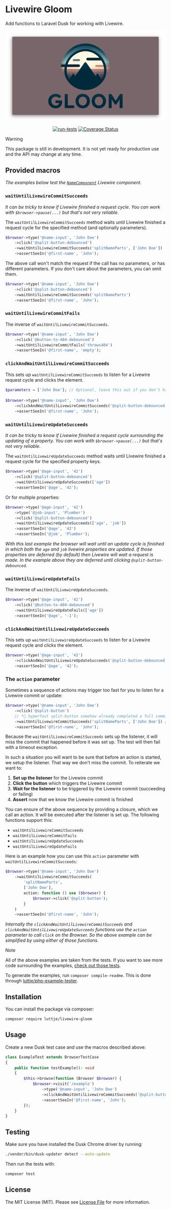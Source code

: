 # Livewire Gloom

Add functions to Laravel Dusk for working with Livewire.

<div align="center">

![Livewire Gloom](banner.png)

[![run-tests](https://github.com/luttje/livewire-gloom/actions/workflows/run-tests.yml/badge.svg)](https://github.com/luttje/livewire-gloom/actions/workflows/run-tests.yml)
[![Coverage Status](https://coveralls.io/repos/github/luttje/livewire-gloom/badge.svg?branch=main)](https://coveralls.io/github/luttje/livewire-gloom?branch=main)

</div>

> [!Warning]
> This package is still in development. It is not yet ready for production use and the API may change at any time.

## Provided macros

*The examples below test the [`NameComponent`](tests/Browser/Fixtures/NameComponent.php) Livewire component.*

### `waitUntilLivewireCommitSucceeds`

*It can be tricky to know if Livewire finished a request cycle. You can work
with `$browser->pause(...)` but that's not very reliable.*

The `waitUntilLivewireCommitSucceeds` method waits until Livewire finished a
request cycle for the specified method (and optionally parameters).

<!-- #EXAMPLE_COPY_START = \Luttje\LivewireGloom\Tests\Browser\ReadmeExamplesTest::exampleWaitUntilLivewireCommitSucceeds1 -->

```php
$browser->type('@name-input', 'John Doe')
    ->click('@split-button-debounced')
    ->waitUntilLivewireCommitSucceeds('splitNameParts', ['John Doe'])
    ->assertSeeIn('@first-name', 'John');
```

<!-- #EXAMPLE_COPY_END -->

The above call won't match the request if the call has no parameters,
or has different parameters. If you don't care about the parameters,
you can omit them.

<!-- #EXAMPLE_COPY_START = \Luttje\LivewireGloom\Tests\Browser\ReadmeExamplesTest::exampleWaitUntilLivewireCommitSucceeds2 -->

```php
$browser->type('@name-input', 'John Doe')
    ->click('@split-button-debounced')
    ->waitUntilLivewireCommitSucceeds('splitNameParts')
    ->assertSeeIn('@first-name', 'John');
```

<!-- #EXAMPLE_COPY_END -->

### `waitUntilLivewireCommitFails`

The inverse of `waitUntilLivewireCommitSucceeds`.

<!-- #EXAMPLE_COPY_START = \Luttje\LivewireGloom\Tests\Browser\ReadmeExamplesTest::exampleWaitUntilLivewireCommitFails -->

```php
$browser->type('@name-input', 'John Doe')
    ->click('@button-to-404-debounced')
    ->waitUntilLivewireCommitFails('throws404')
    ->assertSeeIn('@first-name', 'empty');
```

<!-- #EXAMPLE_COPY_END -->

### `clickAndWaitUntilLivewireCommitSucceeds`

This sets up `waitUntilLivewireCommitSucceeds` to listen for a Livewire request
cycle and clicks the element.

<!-- #EXAMPLE_COPY_START = \Luttje\LivewireGloom\Tests\Browser\ReadmeExamplesTest::exampleClickAndWaitUntilLivewireCommitSucceeds -->

```php
$parameters = ['John Doe']; // Optional, leave this out if you don't have parameters or wish to match any parameters

$browser->type('@name-input', 'John Doe')
    ->clickAndWaitUntilLivewireCommitSucceeds('@split-button-debounced', 'splitNameParts', $parameters)
    ->assertSeeIn('@first-name', 'John');
```

<!-- #EXAMPLE_COPY_END -->

### `waitUntilLivewireUpdateSucceeds`

*It can be tricky to know if Livewire finished a request cycle surrounding the
updating of a property. You can work with `$browser->pause(...)` but that's not
very reliable.*

The `waitUntilLivewireUpdateSucceeds` method waits until Livewire finished a
request cycle for the specified property keys.

<!-- #EXAMPLE_COPY_START = \Luttje\LivewireGloom\Tests\Browser\ReadmeExamplesTest::exampleWaitUntilLivewireUpdateSucceeds1 -->

```php
$browser->type('@age-input', '42')
    ->click('@split-button-debounced')
    ->waitUntilLivewireUpdateSucceeds(['age'])
    ->assertSeeIn('@age', '42');
```

<!-- #EXAMPLE_COPY_END -->

Or for multiple properties:

<!-- #EXAMPLE_COPY_START = \Luttje\LivewireGloom\Tests\Browser\ReadmeExamplesTest::exampleWaitUntilLivewireUpdateSucceeds2 -->

```php
$browser->type('@age-input', '42')
    ->type('@job-input', 'Plumber')
    ->click('@split-button-debounced')
    ->waitUntilLivewireUpdateSucceeds(['age', 'job'])
    ->assertSeeIn('@age', '42')
    ->assertSeeIn('@job', 'Plumber');
```

<!-- #EXAMPLE_COPY_END -->

*With this last example the browser will wait until an update cycle is finished
in which both the `age` and `job` livewire properties are updated.
If those properties are deferred (by default) then Livewire will wait
a request is made.
In the example above they are deferred until clicking `@split-button-debounced`.*

### `waitUntilLivewireUpdateFails`

The inverse of `waitUntilLivewireUpdateSucceeds`.

<!-- #EXAMPLE_COPY_START = \Luttje\LivewireGloom\Tests\Browser\ReadmeExamplesTest::exampleWaitUntilLivewireUpdateFails -->

```php
$browser->type('@age-input', '42')
    ->click('@button-to-404-debounced')
    ->waitUntilLivewireUpdateFails(['age'])
    ->assertSeeIn('@age', '-1');
```

<!-- #EXAMPLE_COPY_END -->

### `clickAndWaitUntilLivewireUpdateSucceeds`

This sets up `waitUntilLivewireUpdateSucceeds` to listen for a Livewire request
cycle and clicks the element.

<!-- #EXAMPLE_COPY_START = \Luttje\LivewireGloom\Tests\Browser\ReadmeExamplesTest::exampleClickAndWaitUntilLivewireUpdateSucceeds -->

```php
$browser->type('@age-input', '42')
    ->clickAndWaitUntilLivewireUpdateSucceeds('@split-button-debounced', ['age'])
    ->assertSeeIn('@age', '42');
```

<!-- #EXAMPLE_COPY_END -->

### The `action` parameter

Sometimes a sequence of actions may trigger too fast for you to listen for a
Livewire commit or update:

<!-- #EXAMPLE_COPY_START = \Luttje\LivewireGloom\Tests\Browser\ReadmeExamplesTest::exampleActionFailing -->

```php
$browser->type('@name-input', 'John Doe')
    ->click('@split-button')
    // *🚀 hyperfast split-button somehow already completed a full commit here*
    ->waitUntilLivewireCommitSucceeds('splitNameParts', ['John Doe']) // test fails here due to timeout
    ->assertSeeIn('@first-name', 'John');
```

<!-- #EXAMPLE_COPY_END -->

Because the `waitUntilLivewireCommitSucceeds` sets up the listener, it will
miss the commit that happened before it was set up. The test will then fail
with a timeout exception.

In such a situation you will want to be sure that before an action is started,
we setup the listener. That way we don't miss the commit. To reiterate we want
to:

1. **Set up the listener** for the Livewire commit
2. **Click the button** which triggers the Livewire commit
3. **Wait for the listener** to be triggered by the Livewire commit (succeeding or failing)
4. **Assert** now that we know the Livewire commit is finished

You can ensure of the above sequence by providing a closure, which we call an
action. It will be executed after the listener is set up.
The following functions support this:

- `waitUntilLivewireCommitSucceeds`
- `waitUntilLivewireCommitFails`
- `waitUntilLivewireUpdateSucceeds`
- `waitUntilLivewireUpdateFails`

Here is an example how you can use this `action` parameter with
`waitUntilLivewireCommitSucceeds`:

<!-- #EXAMPLE_COPY_START = \Luttje\LivewireGloom\Tests\Browser\ReadmeExamplesTest::exampleAction -->

```php
$browser->type('@name-input', 'John Doe')
    ->waitUntilLivewireCommitSucceeds(
        'splitNameParts',
        ['John Doe'],
        action: function () use ($browser) {
            $browser->click('@split-button');
        }
    )
    ->assertSeeIn('@first-name', 'John');
```

<!-- #EXAMPLE_COPY_END -->

*Internally the `clickAndWaitUntilLivewireCommitSucceeds` and
`clickAndWaitUntilLivewireUpdateSucceeds` functions use the `action` parameter
to call `click` on the Browser. So the above example can be simplified by using
either of those functions.*

<!-- #EXAMPLES_END -->

> [!Note]
> All of the above examples are taken from the tests. If you want to see
> more code surrounding the examples,
> [check out those tests](tests/Browser/ReadmeExamplesTest.php).
>
> To generate the examples, run `composer compile-readme`. This is done
> through [luttje/php-example-tester](https://github.com/luttje/php-example-tester).

## Installation

You can install the package via composer:

```bash
composer require luttje/livewire-gloom
```

## Usage

Create a new Dusk test case and use the macros described above:

<!-- #EXAMPLE_COPY_START = { "symbol": "\\Luttje\\LivewireGloom\\Tests\\Browser\\ExampleTest", "short": false } -->

```php
class ExampleTest extends BrowserTestCase
{
    public function testExample(): void
    {
        $this->browse(function (Browser $browser) {
            $browser->visit('/example')
                ->type('@name-input', 'John Doe')
                ->clickAndWaitUntilLivewireCommitSucceeds('@split-button', 'splitNameParts', ['John Doe'])
                ->assertSeeIn('@first-name', 'John');
        });
    }
}
```

<!-- #EXAMPLE_COPY_END -->

## Testing

Make sure you have installed the Dusk Chrome driver by running:

```bash
./vendor/bin/dusk-updater detect --auto-update
```

Then run the tests with:

```bash
composer test
```

## License

The MIT License (MIT). Please see [License File](LICENSE.md) for more information.

